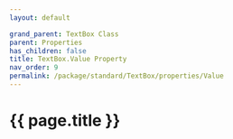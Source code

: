 ```yaml
---
layout: default

grand_parent: TextBox Class
parent: Properties
has_children: false
title: TextBox.Value Property
nav_order: 9
permalink: /package/standard/TextBox/properties/Value
---
```

# {{ page.title }}
